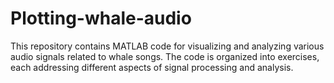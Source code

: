 # Plotting-whale-audio
This repository contains MATLAB code for visualizing and analyzing various audio signals related to whale songs. The code is organized into exercises, each addressing different aspects of signal processing and analysis.
